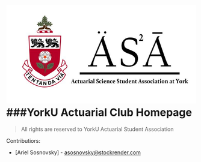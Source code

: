 ![alt tag](https://raw.githubusercontent.com/asosnovsky/yASAwebsite/master/app/images/ASA/ASA.jpg)
###YorkU Actuarial Club Homepage
================

> All rights are reserved to YorkU Actuarial Student Association


Contributiors:

- [Ariel Sosnovsky] - asosnovsky@stockrender.com
